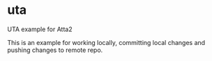 # uta
UTA example for Atta2

This is an example for working locally, committing local changes and pushing changes to remote repo.
